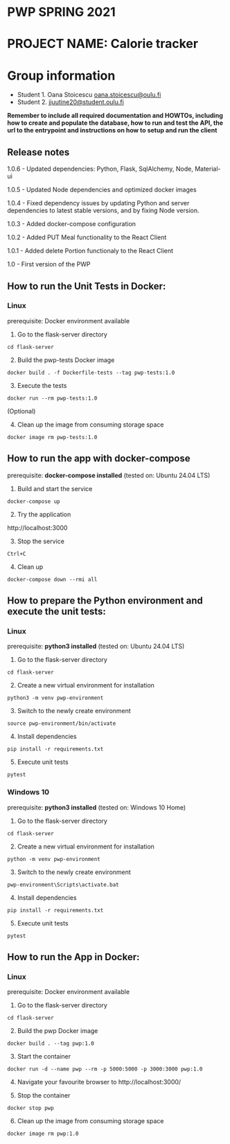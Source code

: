 # PWP SPRING 2021
# PROJECT NAME: Calorie tracker
# Group information
* Student 1. Oana Stoicescu oana.stoicescu@oulu.fi
* Student 2. jjuutine20@student.oulu.fi

__Remember to include all required documentation and HOWTOs, including how to create and populate the database, how to run and test the API, the url to the entrypoint and instructions on how to setup and run the client__

## Release notes

1.0.6 - Updated dependencies: Python, Flask, SqlAlchemy, Node, Material-ui

1.0.5 - Updated Node dependencies and optimized docker images

1.0.4 - Fixed dependency issues by updating Python and server dependencies to latest stable versions, and by fixing Node version.

1.0.3 - Added docker-compose configuration

1.0.2 - Added PUT Meal functionality to the React Client

1.0.1 - Added delete Portion functionaly to the React Client

1.0 - First version of the PWP

## How to run the Unit Tests in Docker:

### Linux

prerequisite: Docker environment available

1. Go to the flask-server directory

```cd flask-server```

2. Build the pwp-tests Docker image 

```docker build . -f Dockerfile-tests --tag pwp-tests:1.0```

3. Execute the tests

```docker run --rm pwp-tests:1.0```

(Optional)

4. Clean up the image from consuming storage space

```docker image rm pwp-tests:1.0```


## How to run the app with docker-compose

prerequisite: **docker-compose installed** (tested on: Ubuntu 24.04 LTS)

1. Build and start the service

```docker-compose up```

2. Try the application

http://localhost:3000

3. Stop the service

```Ctrl+C```

4. Clean up

```docker-compose down --rmi all```


## How to prepare the Python environment and execute the unit tests:

### Linux


prerequisite: **python3 installed** (tested on: Ubuntu 24.04 LTS)

1. Go to the flask-server directory

```cd flask-server```

2. Create a new virtual environment for installation

```python3 -m venv pwp-environment```

3. Switch to the newly create environment

```source pwp-environment/bin/activate```

4. Install dependencies

```pip install -r requirements.txt```

5. Execute unit tests

```pytest```


### Windows 10


prerequisite: **python3 installed** (tested on: Windows 10 Home)

1. Go to the flask-server directory

```cd flask-server```

2. Create a new virtual environment for installation

```python -m venv pwp-environment```

3. Switch to the newly create environment

```pwp-environment\Scripts\activate.bat```

4. Install dependencies

```pip install -r requirements.txt```

5. Execute unit tests

```pytest```



## How to run the App in Docker:

### Linux

prerequisite: Docker environment available

1. Go to the flask-server directory

```cd flask-server```

2. Build the pwp Docker image 

```docker build . --tag pwp:1.0```

3. Start the container

```docker run -d --name pwp --rm -p 5000:5000 -p 3000:3000 pwp:1.0```

4. Navigate your favourite browser to http://localhost:3000/

5. Stop the container

```docker stop pwp```

6. Clean up the image from consuming storage space

```docker image rm pwp:1.0```
